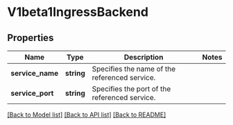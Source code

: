 # V1beta1IngressBackend

## Properties
Name | Type | Description | Notes
------------ | ------------- | ------------- | -------------
**service_name** | **string** | Specifies the name of the referenced service. | 
**service_port** | **string** | Specifies the port of the referenced service. | 

[[Back to Model list]](../README.md#documentation-for-models) [[Back to API list]](../README.md#documentation-for-api-endpoints) [[Back to README]](../README.md)


